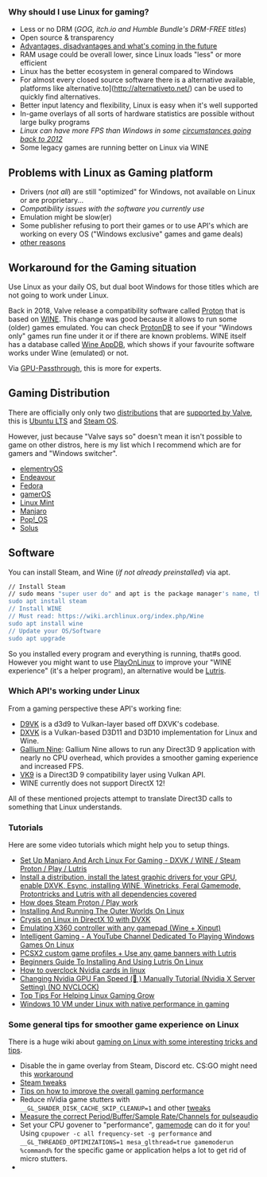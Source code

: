 ### Why should I use Linux for gaming?

* Less or no DRM (_GOG, itch.io and Humble Bundle's DRM-FREE titles_)
* Open source & transparency
* [Advantages, disadvantages and what's coming in the future](https://www.forbes.com/sites/jasonevangelho/2019/07/11/valves-latest-linux-gaming-work-is-boosting-amd-vulkan-performance-by-up-to-44-percent/)
* RAM usage could be overall lower, since Linux loads "less" or more efficient
* Linux has the better ecosystem in general compared to Windows
* For almost every closed source software there is a alternative available, platforms like alternative.to](http://alternativeto.net/) can be used to quickly find alternatives.
* Better input latency and flexibility, Linux is easy when it's well supported
* In-game overlays of all sorts of hardware statistics are possible without large bulky programs
* _Linux can have more FPS than Windows in some [circumstances going back to 2012](http://blogs.valvesoftware.com/linux/faster-zombies/)_
* Some legacy games are running better on Linux via WINE


## Problems with Linux as Gaming platform

* Drivers (_not all_) are still "optimized" for Windows, not available on Linux or are proprietary...
* _Compatibility issues with the software you currently use_
* Emulation might be slow(er)
* Some publisher refusing to port their games or to use API's which are working on every OS ("Windows exclusive" games and game deals)
* [other reasons](https://itvision.altervista.org/why.linux.is.not.ready.for.the.desktop.current.html)


## Workaround for the Gaming situation

Use Linux as your daily OS, but dual boot Windows for those titles which are not going to work under Linux.

Back in 2018, Valve release a compatibility software called [Proton](https://github.com/ValveSoftware/Proton) that is based on [WINE](https://www.winehq.org/). This change was good because it allows to run some (older) games emulated. You can check [ProtonDB](https://www.protondb.com/) to see if your "Windows only" games run fine under it or if there are known problems. WINE itself has a database called [Wine AppDB](https://www.winehq.org/search), which shows if your favourite software works under Wine (emulated) or not.

Via [GPU-Passthrough](https://gpu-passthrough.com/), this is more for experts.


## Gaming Distribution

There are officially only only two [distributions](https://distrowatch.com/) that are [supported by Valve](https://support.steampowered.com/kb_article.php?ref=1504-QHXN-8366&l=english), this is [Ubuntu LTS](https://www.ubuntu.com/download/desktop) and [Steam OS](https://store.steampowered.com/steamos/buildyourown).

However, just because "Valve says so" doesn't mean it isn't possible to game on other distros, here is my list which I recommend which are for gamers and "Windows switcher".

* [elementryOS](https://elementary.io/)
* [Endeavour](https://endeavouros.com/)
* [Fedora](https://getfedora.org/)
* [gamerOS](https://github.com/gamer-os/gamer-os)
* [Linux Mint](https://linuxmint.com/)
* [Manjaro](https://manjaro.org/)
* [Pop!_OS](https://system76.com/pop)
* [Solus](https://getsol.us/home/)

## Software

You can install Steam, and Wine (_if not already preinstalled_) via apt.

```bash
// Install Steam
// sudo means "super user do" and apt is the package manager's name, the install command tells the package manager to install program x
sudo apt install steam
// Install WINE
// Must read: https://wiki.archlinux.org/index.php/Wine
sudo apt install wine
// Update your OS/Software
sudo apt upgrade
```

So you installed every program and everything is running, that#s good. However you might want to use [PlayOnLinux](https://www.playonlinux.com/en/) to improve your "WINE experience" (it's a helper program), an alternative would be [Lutris](https://lutris.net/).


### Which API's working under Linux

From a gaming perspective these API's working fine:
* [D9VK](https://github.com/Joshua-Ashton/d9vk) is a d3d9 to Vulkan-layer based off DXVK's codebase.
* [DXVK](https://github.com/doitsujin/dxvk) is a Vulkan-based D3D11 and D3D10 implementation for Linux and Wine.
* [Gallium Nine](https://github.com/iXit/wine-nine-standalone): Gallium Nine allows to run any Direct3D 9 application with nearly no CPU overhead, which provides a smoother gaming experience and increased FPS.
* [VK9](https://github.com/disks86/VK9) is a Direct3D 9 compatibility layer using Vulkan API.
* WINE currently does not support DirectX 12!

All of these mentioned projects attempt to translate Direct3D calls to something that Linux understands.


### Tutorials

Here are some video tutorials which might help you to setup things.

* [Set Up Manjaro And Arch Linux For Gaming - DXVK / WINE / Steam Proton / Play / Lutris](https://www.youtube.com/watch?v=ftiyvVoeMVs)
* [Install a distribution, install the latest graphic drivers for your GPU, enable DXVK, Esync, installing WINE, Winetricks, Feral Gamemode, Protontricks and Lutris with all dependencies covered](https://www.youtube.com/watch?v=4aboJixPHM4&t=690s)
* [How does Steam Proton / Play work](https://www.youtube.com/watch?v=6FSh0wNWcz4)
* [Installing And Running The Outer Worlds On Linux](https://www.youtube.com/watch?v=RDz7vXNcUPU)
* [Crysis on Linux in DirectX 10 with DVXK](https://linustechtips.com/main/topic/1100643-tutorial-how-to-play-crysis-on-linux-in-directx-10-with-dvxk/)
* [Emulating X360 controller with any gamepad (Wine + Xinput)](https://www.youtube.com/attribution_link?a=QA_CV_s_qKk&u=%2Fwatch%3Fv%3D5uDjAxSoxMU%26feature%3Dshare)
* [Intelligent Gaming - A YouTube Channel Dedicated To Playing Windows Games On Linux](https://www.youtube.com/IntelligentGaming)
* [PCSX2 custom game profiles + Use any game banners with Lutris](https://www.youtube.com/attribution_link?a=NVmjqHXrVqM&u=%2Fwatch%3Fv%3Dj1I0QxEvV4Q%26feature%3Dshare)
* [Beginners Guide To Installing And Using Lutris On Linux](https://www.youtube.com/watch?v=JSK25BqVxoY&t=23s)
* [How to overclock Nvidia cards in linux](https://askubuntu.com/questions/7749/how-can-i-overclock-a-graphics-card-from-within-ubuntu/1037178#1037178)
* [Changing Nvidia GPU Fan Speed (💨 ) Manually Tutorial (Nvidia X Server Setting) (NO NVCLOCK)](https://old.reddit.com/r/linux_gaming/comments/a4hx77/changing_nvidia_gpu_fan_speed_manually_tutorial/)
* [Top Tips For Helping Linux Gaming Grow](https://old.reddit.com/r/linux_gaming/comments/bcyolp/top_tips_for_helping_linux_gaming_grow/)
* [Windows 10 VM under Linux with native performance in gaming](https://www.youtube.com/watch?v=h8LdfZJunrs)


### Some general tips for smoother game experience on Linux

There is a huge wiki about [gaming on Linux with some interesting tricks and tips](https://www.gamingonlinux.com/wiki/).


* Disable the in game overlay from Steam, Discord etc. CS:GO might need this [workaround](https://m.youtube.com/watch?v=BvhiXr2fnRM&t=88s)
* [Steam tweaks](https://github.com/gamer-os/steam-tweaks)
* [Tips on how to improve the overall gaming performance](https://www.protondb.com/help/improving-performance)
* Reduce nVidia game stutters with `__GL_SHADER_DISK_CACHE_SKIP_CLEANUP=1` and other [tweaks](https://old.reddit.com/r/linux_gaming/comments/e32v49/improving_gaming_performance_guide/)
* [Measure the correct Period/Buffer/Sample Rate/Channels for pulseaudio](https://forums.linuxmint.com/viewtopic.php?f=42&t=44862)
* Set your CPU govener to "performance", [gamemode](https://github.com/FeralInteractive/gamemode) can do it for you! Using `cpupower -c all frequency-set -g performance` and `__GL_THREADED_OPTIMIZATIONS=1 mesa_glthread=true gamemoderun %command%` for the specific game or application helps a lot to get rid of micro stutters.
*
